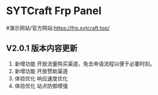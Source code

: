 # SYTCraft Frp Panel
#演示网站/官方网站:https://frp.sytcraft.top/

## V2.0.1 版本内容更新
1. 新增功能    开放流量购买渠道，免去申请流程以便于必要时刻。
2. 新增功能    开放赞助渠道
3. 体验优化    响应速度优化
4. 体验优化    站点防御增强
